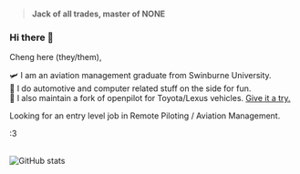 > #### Jack of all trades, master of NONE

### Hi there 👋
Cheng here (they/them), 

🛩️ I am an aviation management graduate from Swinburne University.\
🚗 I do automotive and computer related stuff on the side for fun.\
🪪 I also maintain a fork of openpilot for Toyota/Lexus vehicles. [Give it a try.](https://github.com/cydia2020/dodgypilot)

Looking for an entry level job in Remote Piloting / Aviation Management.

:3

\
![GitHub stats](https://github-readme-stats.vercel.app/api?username=cydia2020&show_icons=true&theme=dark)
